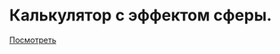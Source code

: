 Калькулятор с эффектом сферы.
========================


[Посмотреть](https://perlandrey.github.io/spherecalculator/)